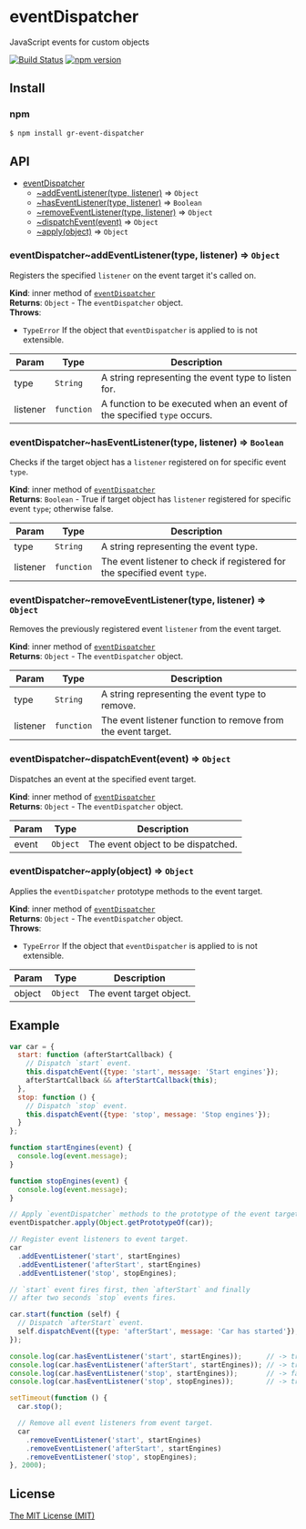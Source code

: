 # eventDispatcher

JavaScript events for custom objects

[![Build Status](https://travis-ci.com/georapbox/eventdispatcher.js.svg?branch=master)](https://travis-ci.com/georapbox/eventdispatcher.js)
[![npm version](https://badge.fury.io/js/gr-event-dispatcher.svg)](http://badge.fury.io/js/gr-event-dispatcher)

## Install

### npm

```bash
$ npm install gr-event-dispatcher
```


## API

* [eventDispatcher](#module_eventDispatcher)
    * [~addEventListener(type, listener)](#module_eventDispatcher..addEventListener) ⇒ <code>Object</code>
    * [~hasEventListener(type, listener)](#module_eventDispatcher..hasEventListener) ⇒ <code>Boolean</code>
    * [~removeEventListener(type, listener)](#module_eventDispatcher..removeEventListener) ⇒ <code>Object</code>
    * [~dispatchEvent(event)](#module_eventDispatcher..dispatchEvent) ⇒ <code>Object</code>
    * [~apply(object)](#module_eventDispatcher..apply) ⇒ <code>Object</code>

<a name="module_eventDispatcher..addEventListener"></a>

### eventDispatcher~addEventListener(type, listener) ⇒ <code>Object</code>
Registers the specified `listener` on the event target it's called on.

**Kind**: inner method of <code>[eventDispatcher](#module_eventDispatcher)</code>  
**Returns**: <code>Object</code> - The `eventDispatcher` object.  
**Throws**:

- <code>TypeError</code> If the object that `eventDispatcher` is applied to is not extensible.


| Param | Type | Description |
| --- | --- | --- |
| type | <code>String</code> | A string representing the event type to listen for. |
| listener | <code>function</code> | A function to be executed when an event of the specified `type` occurs. |

<a name="module_eventDispatcher..hasEventListener"></a>

### eventDispatcher~hasEventListener(type, listener) ⇒ <code>Boolean</code>
Checks if the target object has a `listener` registered on for specific event `type`.

**Kind**: inner method of <code>[eventDispatcher](#module_eventDispatcher)</code>  
**Returns**: <code>Boolean</code> - True if target object has `listener` registered for specific event `type`; otherwise false.  

| Param | Type | Description |
| --- | --- | --- |
| type | <code>String</code> | A string representing the event type. |
| listener | <code>function</code> | The event listener to check if registered for the specified event `type`. |

<a name="module_eventDispatcher..removeEventListener"></a>

### eventDispatcher~removeEventListener(type, listener) ⇒ <code>Object</code>
Removes the previously registered event `listener` from the event target.

**Kind**: inner method of <code>[eventDispatcher](#module_eventDispatcher)</code>  
**Returns**: <code>Object</code> - The `eventDispatcher` object.  

| Param | Type | Description |
| --- | --- | --- |
| type | <code>String</code> | A string representing the event type to remove. |
| listener | <code>function</code> | The event listener function to remove from the event target. |

<a name="module_eventDispatcher..dispatchEvent"></a>

### eventDispatcher~dispatchEvent(event) ⇒ <code>Object</code>
Dispatches an event at the specified event target.

**Kind**: inner method of <code>[eventDispatcher](#module_eventDispatcher)</code>  
**Returns**: <code>Object</code> - The `eventDispatcher` object.  

| Param | Type | Description |
| --- | --- | --- |
| event | <code>Object</code> | The event object to be dispatched. |

<a name="module_eventDispatcher..apply"></a>

### eventDispatcher~apply(object) ⇒ <code>Object</code>
Applies the `eventDispatcher` prototype methods to the event target.

**Kind**: inner method of <code>[eventDispatcher](#module_eventDispatcher)</code>  
**Returns**: <code>Object</code> - The `eventDispatcher` object.  
**Throws**:

- <code>TypeError</code> If the object that `eventDispatcher` is applied to is not extensible.


| Param | Type | Description |
| --- | --- | --- |
| object | <code>Object</code> | The event target object. |


## Example

```js
var car = {
  start: function (afterStartCallback) {
    // Dispatch `start` event.
    this.dispatchEvent({type: 'start', message: 'Start engines'});
    afterStartCallback && afterStartCallback(this);
  },
  stop: function () {
    // Dispatch `stop` event.
    this.dispatchEvent({type: 'stop', message: 'Stop engines'});
  }
};

function startEngines(event) {
  console.log(event.message);
}

function stopEngines(event) {
  console.log(event.message);
}

// Apply `eventDispatcher` methods to the prototype of the event target.
eventDispatcher.apply(Object.getPrototypeOf(car));

// Register event listeners to event target.
car
  .addEventListener('start', startEngines)
  .addEventListener('afterStart', startEngines)
  .addEventListener('stop', stopEngines);

// `start` event fires first, then `afterStart` and finally
// after two seconds `stop` events fires.

car.start(function (self) {
  // Dispatch `afterStart` event.
  self.dispatchEvent({type: 'afterStart', message: 'Car has started'});
});

console.log(car.hasEventListener('start', startEngines));      // -> true
console.log(car.hasEventListener('afterStart', startEngines)); // -> true
console.log(car.hasEventListener('stop', startEngines));       // -> false
console.log(car.hasEventListener('stop', stopEngines));        // -> true

setTimeout(function () {
  car.stop();

  // Remove all event listeners from event target.
  car
    .removeEventListener('start', startEngines)
    .removeEventListener('afterStart', startEngines)
    .removeEventListener('stop', stopEngines);
}, 2000);
```

## License

[The MIT License (MIT)](https://georapbox.mit-license.org/@2016)
